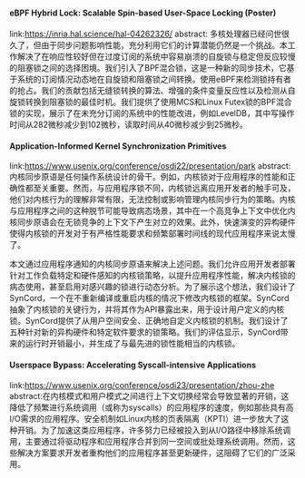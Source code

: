 #### eBPF Hybrid Lock: Scalable Spin-based User-Space Locking (Poster)
link:https://inria.hal.science/hal-04262326/
abstract:
多核处理器已经问世很久了，但由于同步问题影响性能，充分利用它们的计算潜能仍然是一个挑战。本工作解决了在响应性较好但在过度订阅的系统中容易崩溃的自旋锁与稳定但反应较慢的阻塞锁之间的选择困境。我们引入了BPF混合锁，这是一种新的同步技术，它基于系统的订阅情况动态地在自旋锁和阻塞锁之间转换。使用eBPF来检测锁持有者的抢占。我们的贡献包括无缝锁转换的算法、增强的条件变量反应性以及检测从自旋锁转换到阻塞锁的最佳时机。我们提供了使用MCS和Linux Futex锁的BPF混合锁的实现，展示了在未充分订阅的系统中的性能改进，例如LevelDB，其中写操作时间从282微秒减少到102微秒，读取时间从40微秒减少到25微秒。
#### Application-Informed Kernel Synchronization Primitives
link:https://www.usenix.org/conference/osdi22/presentation/park
abstract:内核同步原语是任何操作系统设计的骨干。例如，内核锁对于应用程序的性能和正确性都至关重要。然而，与应用程序锁不同，内核锁远离应用开发者的触手可及，他们对内核行为的理解非常有限，无法控制或影响管理内核同步行为的策略。内核与应用程序之间的这种脱节可能导致病态场景，其中在一个高竞争上下文中优化内核同步原语会在无锁竞争的上下文下产生对立的效果。此外，快速演变的异构硬件使得内核锁的开发对于有严格性能要求和频繁部署时间线的现代应用程序来说太慢了。

本文通过应用程序通知的内核同步原语来解决上述问题。我们允许应用开发者部署针对工作负载特定和硬件感知的内核锁策略，以提升应用程序性能，解决内核锁的病态使用，甚至启用对感兴趣的锁进行动态分析。为了展示这个想法，我们设计了SynCord，一个在不重新编译或重启内核的情况下修改内核锁的框架。SynCord抽象了内核锁的关键行为，并将其作为API暴露出来，用于设计用户定义的内核锁。SynCord提供了从用户空间安全、正确地自定义内核锁的机制。我们设计了五种针对新的异构硬件和特定软件要求的锁策略。我们的评估显示，SynCord带来的运行时开销最小，并生成了与最先进的锁性能相当的内核锁。
#### Userspace Bypass: Accelerating Syscall-intensive Applications
link:https://www.usenix.org/conference/osdi23/presentation/zhou-zhe
abstract:在内核模式和用户模式之间进行上下文切换经常会导致显著的开销，这降低了频繁进行系统调用（或称为syscalls）的应用程序的速度，例如那些具有高I/O需求的应用程序。安全机制如Linux内核的页表隔离（KPTI）进一步放大了这种开销。为了加速这类应用程序，许多努力已经被投入到从I/O路径中移除系统调用，主要通过将驱动程序和应用程序合并到同一空间或批处理系统调用。然而，这些解决方案要求开发者重构他们的应用程序甚至更新硬件，这阻碍了它们的广泛采用。


